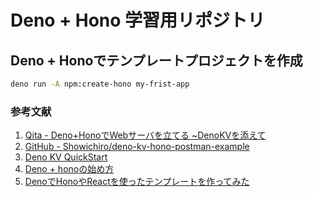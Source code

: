 # Deno + Hono 学習用リポジトリ

## Deno + Honoでテンプレートプロジェクトを作成

```bash
deno run -A npm:create-hono my-frist-app
```

### 参考文献

1. [Qita - Deno+HonoでWebサーバを立てる ~DenoKVを添えて](https://qiita.com/umiushi_1/items/6179ef4d9213af34f97d)
2. [GitHub - Showichiro/deno-kv-hono-postman-example](https://github.com/Showichiro/deno-kv-hono-postman-example)
3. [Deno KV QuickStart](https://docs.deno.com/deploy/kv/manual/)
4. [Deno + honoの始め方](https://hono.dev/docs/getting-started/deno)
5. [DenoでHonoやReactを使ったテンプレートを作ってみた](https://www.kbaba1001.com/posts/202405171328_deno-hono-react-template/)
